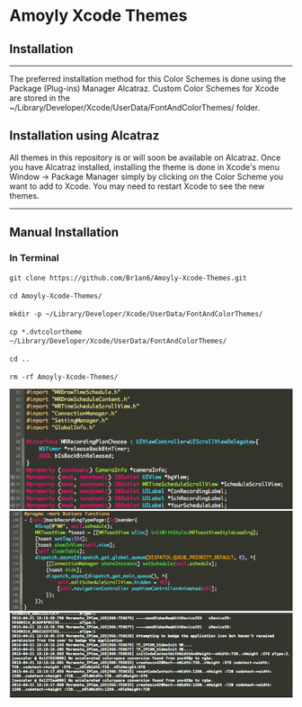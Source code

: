 # Amoyly Xcode Themes

## Installation
***
The preferred installation method for this Color Schemes is done using the Package (Plug-ins) Manager Alcatraz. Custom Color Schemes for Xcode are stored in the ~/Library/Developer/Xcode/UserData/FontAndColorThemes/ folder.

## Installation using Alcatraz

All themes in this repository is or will soon be available on Alcatraz. Once you have Alcatraz installed, installing the theme is done in Xcode's menu Window -> Package Manager simply by clicking on the Color Scheme you want to add to Xcode. You may need to restart Xcode to see the new themes.
***
## Manual Installation

### In Terminal
```
git clone https://github.com/Br1an6/Amoyly-Xcode-Themes.git

cd Amoyly-Xcode-Themes/

mkdir -p ~/Library/Developer/Xcode/UserData/FontAndColorThemes/

cp *.dvtcolortheme ~/Library/Developer/Xcode/UserData/FontAndColorThemes/

cd ..

rm -rf Amoyly-Xcode-Themes/
```

![alt tag](https://raw.githubusercontent.com/Br1an6/Amoyly-Xcode-Themes/master/Amoyly_Class_Implement_Sample.png)
![alt tag](https://raw.githubusercontent.com/Br1an6/Amoyly-Xcode-Themes/master/Amoyly_Class_Interface_Sample.png)
![alt tag](https://raw.githubusercontent.com/Br1an6/Amoyly-Xcode-Themes/master/Amoyly_Class_ConsoleWindows_Sample.png)
